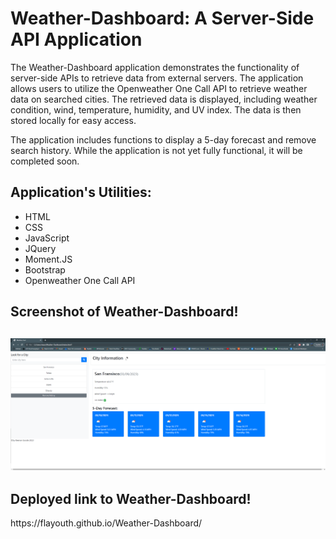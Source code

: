  <body>
    <h1>Weather-Dashboard: A Server-Side API Application</h1>
    <p>The Weather-Dashboard application demonstrates the functionality of server-side APIs to retrieve data from external servers. The application allows users to utilize the Openweather One Call API to retrieve weather data on searched cities. The retrieved data is displayed, including weather condition, wind, temperature, humidity, and UV index. The data is then stored locally for easy access.</p>
    <p>The application includes functions to display a 5-day forecast and remove search history. While the application is not yet fully functional, it will be completed soon.</p>
    <h2>Application's Utilities:</h2>
    <ul>
      <li>HTML</li>
      <li>CSS</li>
      <li>JavaScript</li>
      <li>JQuery</li>
      <li>Moment.JS</li>
      <li>Bootstrap</li>
      <li>Openweather One Call API</li>
 </ul>
 
 <h2>Screenshot of Weather-Dashboard!<h2>
  
  
![Current state of application](screenshott.png)

    
    
    
<h2> Deployed link to Weather-Dashboard!</h2>
https://flayouth.github.io/Weather-Dashboard/
  </body>
